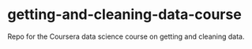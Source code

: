 # getting-and-cleaning-data-course
Repo for the Coursera data science course on getting and cleaning data.
